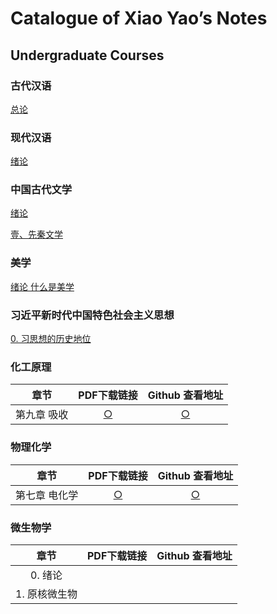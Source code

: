 # Catalogue of Xiao Yao’s Notes 

## Undergraduate Courses

### 古代汉语

[总论](.\UndergraduateCourses\中国古代文学\0.总论.html)



### 现代汉语

[绪论](.\UndergraduateCourses\现代汉语\0.绪论.html)



### 中国古代文学

[绪论](.\UndergraduateCourses\中国古代文学\0.总论.html)

[壹、先秦文学](.\UndergraduateCourses\中国古代文学\壹、先秦文学.html)



### 美学

[绪论  什么是美学](.\UndergraduateCourses\美学\0.什么是美学.html)



### 习近平新时代中国特色社会主义思想

[0. 习思想的历史地位](.\UndergraduateCourses\习近平新时代中国特色社会主义思想概论\0.习近平新时代中国特色社会主义思想及其历史地位.html)



### 化工原理

|     章节     |                   PDF下载链接                   |                       Github 查看地址                        |
| :----------: | :---------------------------------------------: | :----------------------------------------------------------: |
| 第九章  吸收 | [○](.\UndergraduateCourses\化工原理\9.吸收.pdf) | [○](https://github.com/YaoMooni/MyNote/blob/main/UndergraduateCourses/%E5%8C%96%E5%B7%A5%E5%8E%9F%E7%90%86/9.%E5%90%B8%E6%94%B6.pdf) |



### 物理化学

|     章节      |                       PDF下载链接                        |                       Github 查看地址                        |
| :-----------: | :------------------------------------------------------: | :----------------------------------------------------------: |
| 第七章 电化学 | [○](.\MyNote\UndergraduateCourses\物理化学\7.电化学.pdf) | [○](https://github.com/YaoMooni/MyNote/blob/main/UndergraduateCourses/%E7%89%A9%E7%90%86%E5%8C%96%E5%AD%A6/7.%E7%94%B5%E5%8C%96%E5%AD%A6.pdf) |



### 微生物学

|     章节      | PDF下载链接 | Github 查看地址 |
| :-----------: | :---------: | :-------------: |
|    0. 绪论    |             |                 |
| 1. 原核微生物 |             |                 |

